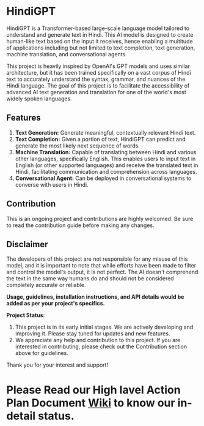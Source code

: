 # HindiGPT

HindiGPT is a Transformer-based large-scale language model tailored to understand and generate text in Hindi. This AI model is designed to create human-like text based on the input it receives, hence enabling a multitude of applications including but not limited to text completion, text generation, machine translation, and conversational agents.

This project is heavily inspired by OpenAI's GPT models and uses similar architecture, but it has been trained specifically on a vast corpus of Hindi text to accurately understand the syntax, grammar, and nuances of the Hindi language. The goal of this project is to facilitate the accessibility of advanced AI text generation and translation for one of the world's most widely spoken languages.

## Features

1. **Text Generation:** Generate meaningful, contextually relevant Hindi text.
2. **Text Completion:** Given a portion of text, HindiGPT can predict and generate the most likely next sequence of words.
3. **Machine Translation:** Capable of translating between Hindi and various other languages, specifically English. This enables users to input text in English (or other supported languages) and receive the translated text in Hindi, facilitating communication and comprehension across languages.
4. **Conversational Agent:** Can be deployed in conversational systems to converse with users in Hindi.

## Contribution

This is an ongoing project and contributions are highly welcomed. Be sure to read the contribution guide before making any changes.

## Disclaimer

The developers of this project are not responsible for any misuse of this model, and it is important to note that while efforts have been made to filter and control the model's output, it is not perfect. The AI doesn't comprehend the text in the same way humans do and should not be considered completely accurate or reliable.

**Usage, guidelines, installation instructions, and API details would be added as per your project's specifics.**

**Project Status:**

1. This project is in its early initial stages. We are actively developing and improving it. Please stay tuned for updates and new features.
2. We appreciate any help and contribution to this project. If you are interested in contributing, please check out the Contribution section above for guidelines.

Thank you for your interest and support!

# Please Read our High lavel Action Plan Document [Wiki](https://github.com/Ramesh11031989/HindiGPT/wiki "HindiGPT Wiki") to know our in-detail status.
